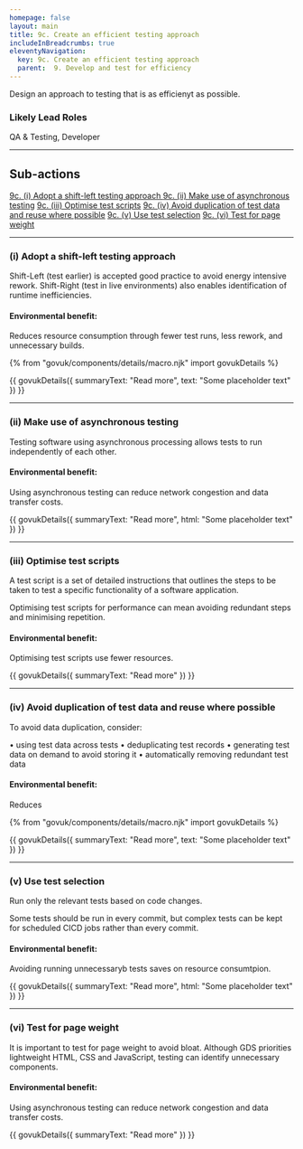 ```yaml
---
homepage: false
layout: main
title: 9c. Create an efficient testing approach
includeInBreadcrumbs: true
eleventyNavigation:
  key: 9c. Create an efficient testing approach
  parent:  9. Develop and test for efficiency
---
```


Design an approach to testing that is as efficienyt as possible.

### Likely Lead Roles

QA & Testing, Developer

* * *

## Sub-actions

[9c. (i) Adopt a shift-left testing approach ](#(i)-adopt-a-shift-left-testing-approach)
[9c. (ii) Make use of asynchronous testing](#(ii)-make-use-of-asynchronous-testing)
[9c. (iii) Optimise test scripts](#(iii)-optimise-test-scripts)
[9c. (iv) Avoid duplication of test data and reuse where possible](#(iv)-avoid-duplication-of-test-data-and-reuse-where-possible)
[9c. (v) Use test selection](#(v)-use-test-selection)
[9c. (vi) Test for page weight](#(vi)-test-for-page-weight)

* * *

###  (i) Adopt a shift-left testing approach

Shift-Left (test earlier) is accepted good practice to avoid energy intensive rework. Shift-Right (test in live environments) also enables identification of runtime inefficiencies.

#### Environmental benefit: 
Reduces resource consumption through fewer test runs, less rework, and unnecessary builds.

{% from "govuk/components/details/macro.njk" import govukDetails %}

{{ govukDetails({
  summaryText: "Read more",
  text: "Some placeholder text"
}) }}
* * *

###  (ii) Make use of asynchronous testing

Testing software using asynchronous processing allows tests to run independently of each other.

#### Environmental benefit: 
Using asynchronous testing can reduce network congestion and data transfer costs.

{{ govukDetails({
  summaryText: "Read more",
  html: "Some placeholder text"
}) }}

* * *

### (iii) Optimise test scripts

A test script is a set of detailed instructions that outlines the steps to be taken to test a specific functionality of a software application.

Optimising test scripts for performance can mean avoiding redundant steps and minimising repetition.

#### Environmental benefit: 
Optimising test scripts use fewer resources.

{{ govukDetails({
  summaryText: "Read more"
}) }}

* * *

###  (iv) Avoid duplication of test data and reuse where possible

To avoid data duplication, consider:

• using test data across tests
• deduplicating test records
• generating test data on demand to avoid storing it 
• automatically removing redundant test data

#### Environmental benefit: 
Reduces

{% from "govuk/components/details/macro.njk" import govukDetails %}

{{ govukDetails({
  summaryText: "Read more",
  text: "Some placeholder text"
}) }}
* * *

###  (v) Use test selection

Run only the relevant tests based on code changes. 

Some tests should be run in every commit, but complex tests can be kept for scheduled CICD jobs rather than every commit.

#### Environmental benefit: 
Avoiding running unnecessaryb tests saves on resource consumtpion.

{{ govukDetails({
  summaryText: "Read more",
  html: "Some placeholder text"
}) }}

* * *

### (vi) Test for page weight

It is important to test for page weight to avoid bloat. Although GDS priorities lightweight HTML, CSS and JavaScript, testing can identify unnecessary components.

#### Environmental benefit: 
Using asynchronous testing can reduce network congestion and data transfer costs.

{{ govukDetails({
  summaryText: "Read more"
}) }}